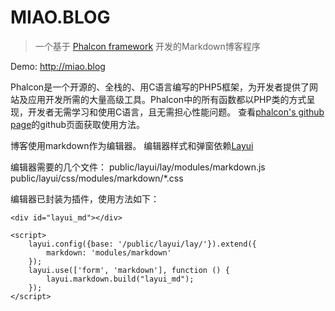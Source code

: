# MIAO.BLOG

> 一个基于 [Phalcon framework](https://github.com/phalcon/cphalcon) 开发的Markdown博客程序


Demo: http://miao.blog

Phalcon是一个开源的、全栈的、用C语言编写的PHP5框架，为开发者提供了网站及应用开发所需的大量高级工具。Phalcon中的所有函数都以PHP类的方式呈现，开发者无需学习和使用C语言，且无需担心性能问题。
查看[phalcon's github page](https://github.com/phalcon/cphalcon)的github页面获取使用方法。


博客使用markdown作为编辑器。
编辑器样式和弹窗依赖[Layui](https://github.com/sentsin/layui)

编辑器需要的几个文件：
public/layui/lay/modules/markdown.js
public/layui/css/modules/markdown/*.css


编辑器已封装为插件，使用方法如下：
```
<div id="layui_md"></div>

<script>
    layui.config({base: '/public/layui/lay/'}).extend({
        markdown: 'modules/markdown'
    });
    layui.use(['form', 'markdown'], function () {
        layui.markdown.build("layui_md");
    });
</script>
```